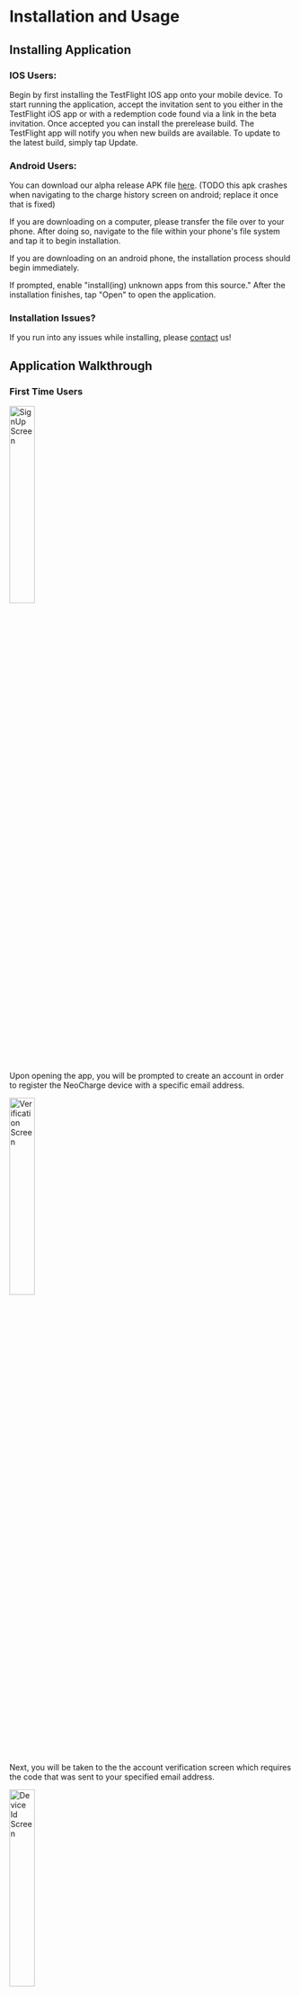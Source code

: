 # Installation and Usage

## Installing Application
### IOS Users:

Begin by first installing the TestFlight IOS app onto your mobile device. To start running the application, accept the invitation sent to you either in the TestFlight iOS app or with a redemption code found via a link in the beta invitation. Once accepted you can install the prerelease build. The TestFlight app will notify you when new builds are available. To update to the latest build, simply tap Update. 


### Android Users: 
You can download our alpha release APK file [here](https://exp-shell-app-assets.s3.us-west-1.amazonaws.com/android/%40boej84/neocharge-app-3a7279be6bbf41ba856fa959c42a8755-signed.apk). (TODO this apk crashes when navigating to the charge history screen on android; replace it once that is fixed)

If you are downloading on a computer, please transfer the file over to your phone. After doing so, navigate to the file within your phone's file system and tap it to begin installation.

If you are downloading on an android phone, the installation process should begin immediately.

If prompted, enable "install(ing) unknown apps from this source." After the installation finishes, tap "Open" to open the application.

### Installation Issues?
If you run into any issues while installing, please [contact](contact.md) us!

## Application Walkthrough 
### First Time Users

<img src="/images/signup.png" width=30% height=30% title="SignUp Screen">

Upon opening the app, you will be prompted to create an account in order to register the NeoCharge device with a specific email address. 

<img src="/images/verification.png" width=30% height=30% title="Verification Screen">

Next, you will be taken to the the account verification screen which requires the code that was sent to your specified email address. 

<img src="/images/deviceId.png" width=30% height=30% title="Device Id Screen">

Upon successful verification, you will be prompted to enter the device id which can be found on the back of your NeoCharge device. You will also be able to specify the time zone as well as configure your primary and secondary devices here. 

### All Users

<img src="/images/dashboard.png" width=30% height=30% title="Dashboard Screen">

The main screen allows you to view how far along the car has been charged. It also gives you the control of starting and stopping your charge, enable the smart charge feature, and also allows you to view how fast the car is being charged.


<img src="/images/schedule.png" width=30% height=30% title="Charging History Screen">

To charging history graph will allow you to see how much the car was charged for the day, week, month, and year. 

<img src="/images/graph.png" width=30% height=30% title="Schedule Screen">

The schedule charge option will allow you to set a recurring charge for the car. Once the car is plugged in, the car will begin and end charging at the times specified here. 


<img src="/images/settings.png" width=30% height=30% title="Settings Screen">

The settings screen will provide you with information about your account. It will also allow you to change time zones if needed as well as configure your primary and secondary devices. You also have the option to sign out of your account here, which will bring you back to the main sign in page. 

<img src="/images/notifications.png" width=30% height=30% title="Notifications Screen">

This screen will allow you to select the notifications you would like to recieve on your mobile device. 

